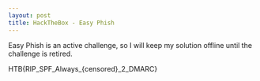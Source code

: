 ```yaml
---
layout: post
title: HackTheBox - Easy Phish
---
```

Easy Phish is an active challenge, so I will keep my solution offline until the challenge is retired.

HTB{RIP_SPF_Always_{censored}_2_DMARC}